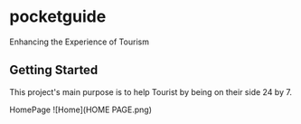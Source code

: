 # pocketguide

Enhancing the Experience of Tourism

## Getting Started

This project's main purpose is to help Tourist by being on their side 24 by 7.

HomePage ![Home](HOME PAGE.png)

